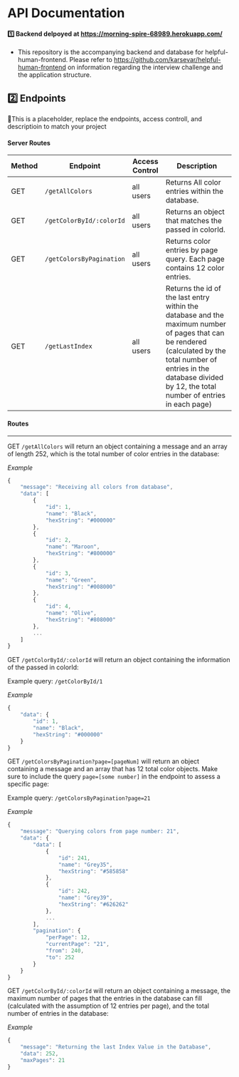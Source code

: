 # API Documentation

#### 1️⃣ Backend delpoyed at https://morning-spire-68989.herokuapp.com/<br>

- This repository is the accompanying backend and database for helpful-human-frontend. Please refer to https://github.com/karsevar/helpful-human-frontend on information regarding the interview challenge and the application structure.

## 2️⃣ Endpoints

🚫This is a placeholder, replace the endpoints, access controll, and descriptioin to match your project

#### Server Routes

| Method | Endpoint                 | Access Control | Description                                                                                                                                                                                                                   |
| ------ | ------------------------ | -------------- | ----------------------------------------------------------------------------------------------------------------------------------------------------------------------------------------------------------------------------- |
| GET    | `/getAllColors`          | all users      | Returns All color entries within the database.                                                                                                                                                                                |
| GET    | `/getColorById/:colorId` | all users      | Returns an object that matches the passed in colorId.                                                                                                                                                                         |
| GET    | `/getColorsByPagination` | all users      | Returns color entries by page query. Each page contains 12 color entries.                                                                                                                                                     |
| GET    | `/getLastIndex`          | all users      | Returns the id of the last entry within the database and the maximum number of pages that can be rendered (calculated by the total number of entries in the database divided by 12, the total number of entries in each page) |

#### Routes

---

GET `/getAllColors` will return an object containing a message and an array of length 252, which is the total number of color entries in the database:

_Example_

```javascript
{
    "message": "Receiving all colors from database",
    "data": [
        {
            "id": 1,
            "name": "Black",
            "hexString": "#000000"
        },
        {
            "id": 2,
            "name": "Maroon",
            "hexString": "#800000"
        },
        {
            "id": 3,
            "name": "Green",
            "hexString": "#008000"
        },
        {
            "id": 4,
            "name": "Olive",
            "hexString": "#808000"
        },
        ...
    ]
}
```

GET `/getColorById/:colorId` will return an object containing the information of the passed in colorId:

Example query:
`/getColorById/1`

_Example_

```javascript
{
    "data": {
        "id": 1,
        "name": "Black",
        "hexString": "#000000"
    }
}
```

GET `/getColorsByPagination?page=[pageNum]` will return an object containing a message and an array that has 12 total color objects. Make sure to include the query `page=[some number]` in the endpoint to assess a specific page:

Example query:
`/getColorsByPagination?page=21`

_Example_

```javascript
{
    "message": "Querying colors from page number: 21",
    "data": {
        "data": [
            {
                "id": 241,
                "name": "Grey35",
                "hexString": "#585858"
            },
            {
                "id": 242,
                "name": "Grey39",
                "hexString": "#626262"
            },
            ...
        ],
        "pagination": {
            "perPage": 12,
            "currentPage": "21",
            "from": 240,
            "to": 252
        }
    }
}

```

GET `/getColorById/:colorId` will return an object containing a message, the maximum number of pages that the entries in the database can fill (calculated with the assumption of 12 entries per page), and the total number of entries in the database:

_Example_

```javascript
{
    "message": "Returning the last Index Value in the Database",
    "data": 252,
    "maxPages": 21
}
```
